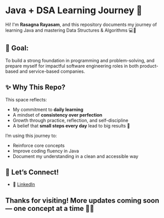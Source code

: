 # Java + DSA Learning Journey 🚀

Hi! I'm **Rasagna Rayasam**, and this repository documents my journey of learning Java and mastering Data Structures & Algorithms 💻🌱

## 🎯 Goal:
To build a strong foundation in programming and problem-solving, and prepare myself for impactful software engineering roles in both product-based and service-based companies.


## ✨ Why This Repo?

This space reflects:
- My commitment to **daily learning**
- A mindset of **consistency over perfection**
- Growth through practice, reflection, and self-discipline
- A belief that **small steps every day** lead to big results 🌱



I’m using this journey to:
- Reinforce core concepts
- Improve coding fluency in Java
- Document my understanding in a clean and accessible way



## 🔗 Let’s Connect!
- 💼 [LinkedIn](www.linkedin.com/in/rasagna-rayasam-749b1925a)

##

## Thanks for visiting! More updates coming soon — one concept at a time 🧠💫
